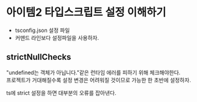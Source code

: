 # 아이템2 타입스크립트 설정 이해하기

- tsconfig.json 설정 파일
- 커맨드 라인보다 설정파일을 사용하자.

## strictNullChecks

"undefined는 객체가 아닙니다."같은 런타임 에러를 피하기 위해 체크해야한다.  
프로젝트가 거대해질수록 설정 변경은 어려워질 것이므로 가능한 한 초반에 설정하자.

ts에 strict 설정을 하면 대부분의 오류를 잡아낸다.
